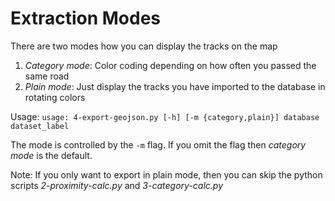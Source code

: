 # Extraction Modes

There are two modes how you can display the tracks on the map

1. *Category mode*: Color coding depending on how often you passed the same road
2. *Plain mode*: Just display the tracks you have imported to the database in rotating colors

Usage: `usage: 4-export-geojson.py [-h] [-m {category,plain}] database dataset_label`

The mode is controlled by the `-m` flag. If you omit the flag then *category mode* is the default.

Note: If you only want to export in plain mode, then you can skip the python scripts *2-proximity-calc.py* and *3-category-calc.py* 
